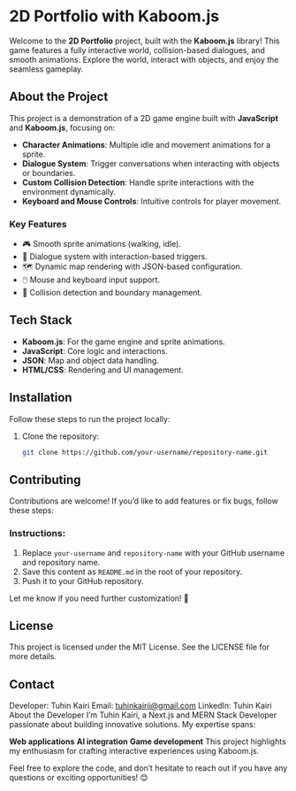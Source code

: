 # **2D Portfolio with Kaboom.js**

Welcome to the **2D Portfolio** project, built with the **Kaboom.js** library! This game features a fully interactive world, collision-based dialogues, and smooth animations. Explore the world, interact with objects, and enjoy the seamless gameplay.

## **About the Project**

This project is a demonstration of a 2D game engine built with **JavaScript** and **Kaboom.js**, focusing on:
- **Character Animations**: Multiple idle and movement animations for a sprite.
- **Dialogue System**: Trigger conversations when interacting with objects or boundaries.
- **Custom Collision Detection**: Handle sprite interactions with the environment dynamically.
- **Keyboard and Mouse Controls**: Intuitive controls for player movement.

### **Key Features**
- 🎮 Smooth sprite animations (walking, idle).
- 💬 Dialogue system with interaction-based triggers.
- 🗺️ Dynamic map rendering with JSON-based configuration.
- 🖱️ Mouse and keyboard input support.
- 🧱 Collision detection and boundary management.

## **Tech Stack**

- **Kaboom.js**: For the game engine and sprite animations.
- **JavaScript**: Core logic and interactions.
- **JSON**: Map and object data handling.
- **HTML/CSS**: Rendering and UI management.

## **Installation**

Follow these steps to run the project locally:

1. Clone the repository:
   ```bash
   git clone https://github.com/your-username/repository-name.git

## **Contributing**
Contributions are welcome! If you’d like to add features or fix bugs, follow these steps:

### Instructions:
1. Replace `your-username` and `repository-name` with your GitHub username and repository name.
2. Save this content as `README.md` in the root of your repository.
3. Push it to your GitHub repository.

Let me know if you need further customization! 🚀

## **License**
This project is licensed under the MIT License. See the LICENSE file for more details.

## **Contact**
Developer: Tuhin Kairi
Email: tuhinkairii@gmail.com
LinkedIn: Tuhin Kairi
About the Developer
I’m Tuhin Kairi, a Next.js and MERN Stack Developer passionate about building innovative solutions. My expertise spans:

**Web applications**
**AI integration**
**Game development**
This project highlights my enthusiasm for crafting interactive experiences using Kaboom.js.

Feel free to explore the code, and don’t hesitate to reach out if you have any questions or exciting opportunities! 😊


